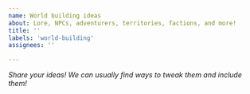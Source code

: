 ```yaml
---
name: World building ideas
about: Lore, NPCs, adventurers, territories, factions, and more!
title: ''
labels: 'world-building'
assignees: ''

---
```


_Share your ideas! We can usually find ways to tweak them and include them!_
